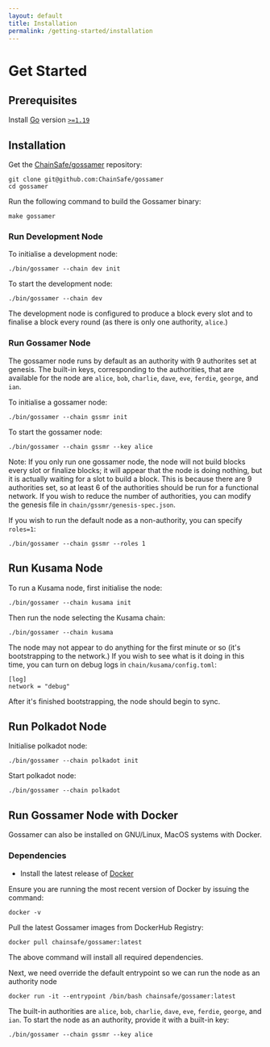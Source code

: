```yaml
---
layout: default
title: Installation
permalink: /getting-started/installation
---
```


# Get Started

## Prerequisites

Install [Go](https://go.dev/doc/install) version [`>=1.19`](https://go.dev/dl/#go1.19)

## Installation

Get the <a target="_blank" rel="noopener noreferrer" href="https://github.com/ChainSafe/gossamer">ChainSafe/gossamer</a> repository:

```
git clone git@github.com:ChainSafe/gossamer
cd gossamer
```

Run the following command to build the Gossamer binary:

```
make gossamer
```

### Run Development Node

To initialise a development node:

```
./bin/gossamer --chain dev init
```

To start the development node:

```
./bin/gossamer --chain dev
```

The development node is configured to produce a block every slot and to finalise a block every round (as there is only one authority, `alice`.)

### Run Gossamer Node

The gossamer node runs by default as an authority with 9 authorites set at genesis. The built-in keys, corresponding to the authorities, that are available for the node are `alice`, `bob`, `charlie`, `dave`, `eve`, `ferdie`, `george`, and `ian`.

To initialise a gossamer node:

```
./bin/gossamer --chain gssmr init
```

To start the gossamer node:

```
./bin/gossamer --chain gssmr --key alice
```

Note: If you only run one gossamer node, the node will not build blocks every slot or finalize blocks; it will appear that the node is doing nothing, but it is actually waiting for a slot to build a block. This is because there are 9 authorities set, so at least 6 of the authorities should be run for a functional network. If you wish to reduce the number of authorities, you can modify the genesis file in `chain/gssmr/genesis-spec.json`.

If you wish to run the default node as a non-authority, you can specify `roles=1`:

```
./bin/gossamer --chain gssmr --roles 1
```

## Run Kusama Node

To run a Kusama node, first initialise the node:

```
./bin/gossamer --chain kusama init
```

Then run the node selecting the Kusama chain:

```
./bin/gossamer --chain kusama
```

The node may not appear to do anything for the first minute or so (it's bootstrapping to the network.) If you wish to see what is it doing in this time, you can turn on debug logs in `chain/kusama/config.toml`:

```
[log]
network = "debug"
```

After it's finished bootstrapping, the node should begin to sync.

## Run Polkadot Node

Initialise polkadot node:

```
./bin/gossamer --chain polkadot init
```

Start polkadot node:

```
./bin/gossamer --chain polkadot
```

## Run Gossamer Node with Docker

Gossamer can also be installed on GNU/Linux, MacOS systems with Docker.

### Dependencies

- Install the latest release of [Docker](https://docs.docker.com/get-docker/)

Ensure you are running the most recent version of Docker by issuing the command:

```
docker -v
```

Pull the latest Gossamer images from DockerHub Registry:

```
docker pull chainsafe/gossamer:latest
```

The above command will install all required dependencies.  

Next, we need override the default entrypoint so we can run the node as an authority node

```
docker run -it --entrypoint /bin/bash chainsafe/gossamer:latest
```

The built-in authorities are `alice`, `bob`, `charlie`, `dave`, `eve`, `ferdie`, `george`, and `ian`. To start the node as an authority, provide it with a built-in key:

```
./bin/gossamer --chain gssmr --key alice
```
